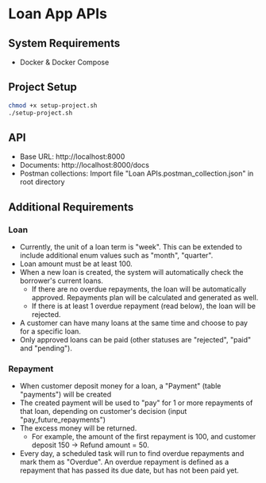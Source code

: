 # Loan App APIs

## System Requirements
- Docker & Docker Compose

## Project Setup

```sh
chmod +x setup-project.sh
./setup-project.sh
```

## API
- Base URL: http://localhost:8000
- Documents: http://localhost:8000/docs
- Postman collections: Import file "Loan APIs.postman_collection.json" in root directory

## Additional Requirements
### Loan
- Currently, the unit of a loan term is "week". This can be extended to include additional enum values such as "month", "quarter".
- Loan amount must be at least 100.
- When a new loan is created, the system will automatically check the borrower's current loans.
  - If there are no overdue repayments, the loan will be automatically approved. Repayments plan will be calculated and generated as well.
  - If there is at least 1 overdue repayment (read below), the loan will be rejected.
- A customer can have many loans at the same time and choose to pay for a specific loan.
- Only approved loans can be paid (other statuses are "rejected", "paid" and "pending").

### Repayment
- When customer deposit money for a loan, a "Payment" (table "payments") will be created
- The created payment will be used to "pay" for 1 or more repayments of that loan, depending on customer's decision (input "pay_future_repayments")
- The excess money will be returned. 
  - For example, the amount of the first repayment is 100, and customer deposit 150 -> Refund amount = 50.
- Every day, a scheduled task will run to find overdue repayments and mark them as "Overdue". An overdue repayment is defined as a repayment that has passed its due date, but has not been paid yet.

